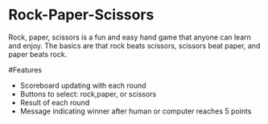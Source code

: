 # Rock-Paper-Scissors
Rock, paper, scissors is a fun and easy hand game that anyone can learn and enjoy. The basics are that rock beats scissors, scissors beat paper, and paper beats rock.

#Features
- Scoreboard updating with each round
- Buttons to select: rock,paper, or scissors
- Result of each round
- Message indicating winner after human or computer reaches 5 points

